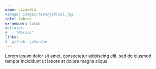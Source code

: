 ```yaml
---
name: Lizandra
#image: images/team/gabriel.jpg
role: labtec
ex-member: false
#aliases:
#  - "Morais"
links:
#  github: john-doe
---
```


Lorem ipsum dolor sit amet, consectetur adipiscing elit, sed do eiusmod tempor incididunt ut labore et dolore magna aliqua.
